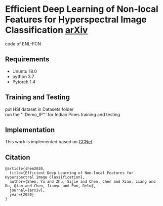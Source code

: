# Efficient Deep Learning of Non-local Features for Hyperspectral Image Classification [arXiv](https://arxiv.org/pdf/2008.00542.pdf)
code of ENL-FCN 
## Requirements
* Ununtu 18.0 
* python 3.7 
* Pytorch 1.4 

## Training and Testing
put HSI dataset in Datasets folder <br>
run the '''Demo_IP''' for Indian Pines training and testing<br> 

## Implementation
This work is implemented based on [CCNet](https://github.com/speedinghzl/CCNet/tree/pytorch-1.1).

## Citation
```
@article{shen2020,
  title={Efficient Deep Learning of Non-local Features for Hyperspectral Image Classification},
  author={Shen, Yu and Zhu, Sijie and Chen, Chen and Xiao, Liang and Du, Qian and Chen, Jianyu and Pan, Delu},
  journal={arxiv},
  year={2020}
}
```
